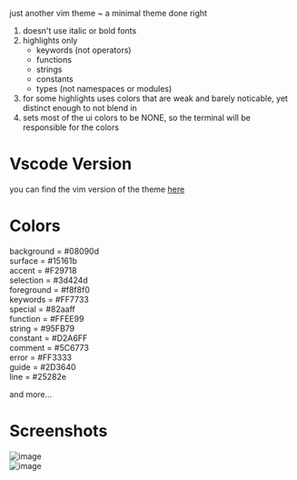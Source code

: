 just another vim theme ~ a minimal theme done right  
1. doesn't use italic or bold fonts
2. highlights only  
   * keywords (not operators)  
   * functions  
   * strings
   * constants
   * types (not namespaces or modules)
3. for some highlights uses colors that are weak and barely noticable, yet distinct enough to not blend in
4. sets most of the ui colors to be NONE, so the terminal will be responsible for the colors  

# Vscode Version  
you can find the vim version of the theme [here](https://github.com/Skardyy/makurai-vscode)  

# Colors  
background = #08090d  
surface = #15161b  
accent = #F29718  
selection = #3d424d  
foreground = #f8f8f0  
keywords = #FF7733  
special = #82aaff  
function = #FFEE99  
string = #95FB79  
constant = #D2A6FF  
comment = #5C6773  
error = #FF3333  
guide = #2D3640  
line = #25282e

and more...

# Screenshots  
![image](https://github.com/user-attachments/assets/7fbc9605-890f-4a42-9a0d-45cef334685e)  
![image](https://github.com/user-attachments/assets/fc289bbd-99a8-49ba-8fb3-df4fd330a52b)  
